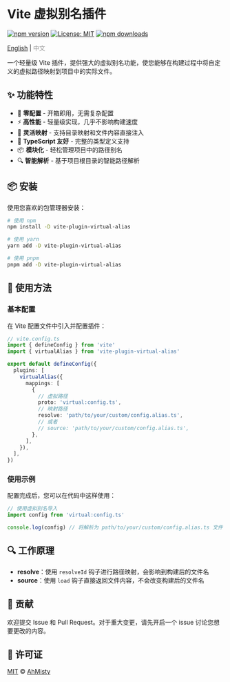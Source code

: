 # Vite 虚拟别名插件

[![npm version](https://img.shields.io/npm/v/vite-plugin-virtual-alias.svg?style=flat-square)](https://www.npmjs.com/package/vite-plugin-virtual-alias)
[![License: MIT](https://img.shields.io/badge/License-MIT-cyan.svg?style=flat-square)](https://github.com/AhMisty/vite-plugin-virtual-alias/blob/main/LICENSE)
[![npm downloads](https://img.shields.io/npm/dm/vite-plugin-virtual-alias.svg?style=flat-square)](https://www.npmjs.com/package/vite-plugin-virtual-alias)

[English](../en-US/README.md) | <span style="color: #999">中文</span>

一个轻量级 Vite 插件，提供强大的虚拟别名功能，使您能够在构建过程中将自定义的虚拟路径映射到项目中的实际文件。

## ✨ 功能特性

- 🚀 **零配置** - 开箱即用，无需复杂配置
- ⚡ **高性能** - 轻量级实现，几乎不影响构建速度
- 🔄 **灵活映射** - 支持目录映射和文件内容直接注入
- 🧩 **TypeScript 友好** - 完整的类型定义支持
- 📦 **模块化** - 轻松管理项目中的路径别名
- 🔍 **智能解析** - 基于项目根目录的智能路径解析

## 📦 安装

使用您喜欢的包管理器安装：

```bash
# 使用 npm
npm install -D vite-plugin-virtual-alias

# 使用 yarn
yarn add -D vite-plugin-virtual-alias

# 使用 pnpm
pnpm add -D vite-plugin-virtual-alias
```

## 🚀 使用方法

### 基本配置

在 Vite 配置文件中引入并配置插件：

```typescript
// vite.config.ts
import { defineConfig } from 'vite'
import { virtualAlias } from 'vite-plugin-virtual-alias'

export default defineConfig({
  plugins: [
    virtualAlias({
      mappings: [
        {
          // 虚拟路径
          proto: 'virtual:config.ts',
          // 映射路径
          resolve: 'path/to/your/custom/config.alias.ts',
          // 或者
          // source: 'path/to/your/custom/config.alias.ts',
        },
      ],
    }),
  ],
})
```

### 使用示例

配置完成后，您可以在代码中这样使用：

```typescript
// 使用虚拟别名导入
import config from 'virtual:config.ts'

console.log(config) // 将解析为 path/to/your/custom/config.alias.ts 文件
```

## 🔍 工作原理

- **resolve**：使用 `resolveId` 钩子进行路径映射，会影响到构建后的文件名
- **source**：使用 `load` 钩子直接返回文件内容，不会改变构建后的文件名

## 🤝 贡献

欢迎提交 Issue 和 Pull Request。对于重大变更，请先开启一个 issue 讨论您想要更改的内容。

## 📄 许可证

[MIT](https://github.com/AhMisty/vite-plugin-virtual-alias/blob/main/LICENSE) © [AhMisty](https://github.com/AhMisty)
